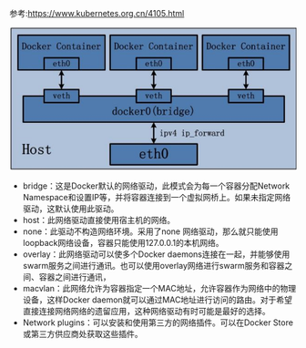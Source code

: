 参考:https://www.kubernetes.org.cn/4105.html

![](images/screenshot_1537258068748.png)
* bridge：这是Docker默认的网络驱动，此模式会为每一个容器分配Network Namespace和设置IP等，并将容器连接到一个虚拟网桥上。如果未指定网络驱动，这默认使用此驱动。
* host：此网络驱动直接使用宿主机的网络。
* none：此驱动不构造网络环境。采用了none 网络驱动，那么就只能使用loopback网络设备，容器只能使用127.0.0.1的本机网络。
* overlay：此网络驱动可以使多个Docker daemons连接在一起，并能够使用swarm服务之间进行通讯。也可以使用overlay网络进行swarm服务和容器之间、容器之间进行通讯，
* macvlan：此网络允许为容器指定一个MAC地址，允许容器作为网络中的物理设备，这样Docker daemon就可以通过MAC地址进行访问的路由。对于希望直接连接网络网络的遗留应用，这种网络驱动有时可能是最好的选择。
* Network plugins：可以安装和使用第三方的网络插件。可以在Docker Store或第三方供应商处获取这些插件。
